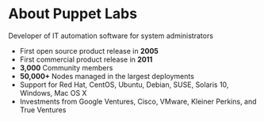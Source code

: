 <!SLIDE smbullets small>
# About Puppet Labs #

Developer of IT automation software for system administrators

* First open source product release in **2005**
* First commercial product release in **2011**
* **3,000** Community members
* **50,000+** Nodes managed in the largest deployments
* Support for Red Hat, CentOS, Ubuntu, Debian, SUSE, Solaris 10, Windows, Mac OS X
* Investments from Google Ventures, Cisco, VMware, Kleiner Perkins, and True Ventures
